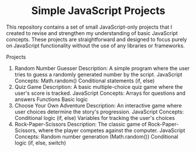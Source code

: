 <h1 align="center">Simple JavaScript Projects</h1> 
This repository contains a set of small JavaScript-only projects that I created to revise and strengthen my understanding of basic JavaScript concepts. These projects are straightforward and designed to focus purely on JavaScript functionality without the use of any libraries or frameworks.

Projects
1. Random Number Guesser
Description: A simple program where the user tries to guess a randomly generated number by the script.
JavaScript Concepts:
Math.random()
Conditional statements (if, else)
2. Quiz Game
Description: A basic multiple-choice quiz game where the user's score is tracked.
JavaScript Concepts:
Arrays for questions and answers
Functions
Basic logic
3. Choose Your Own Adventure
Description: An interactive game where user choices determine the story's progression.
JavaScript Concepts:
Conditional logic (if, else)
Variables for tracking the user's choices
4. Rock-Paper-Scissors
Description: The classic game of Rock-Paper-Scissors, where the player competes against the computer.
JavaScript Concepts:
Random number generation (Math.random())
Conditional logic (if, else, switch)
